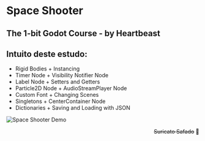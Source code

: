 # Space Shooter

## The 1-bit Godot Course - by Heartbeast

## Intuito deste estudo:
- Rigid Bodies + Instancing
- Timer Node + Visibility Notifier Node
- Label Node + Setters and Getters
- Particle2D Node + AudioStreamPlayer Node
- Custom Font + Changing Scenes
- Singletons + CenterContainer Node
- Dictionaries + Saving and Loading with JSON

![Space Shooter Demo](https://ksr-ugc.imgix.net/assets/025/864/662/3ad6e431121500bb20bf78226ff07e20_original.gif?ixlib=rb-2.1.0&w=680&fit=max&v=1563567907&auto=format&gif-q=50&q=92&s=9837fde6e6315b9a9007df86a527619f)

<div style="text-align: right">

~~Suricato Safado~~ 👾

</div>

